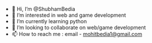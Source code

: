 - 👋 Hi, I’m @ShubhamBedia
- 👀 I’m interested in web and game development
- 🌱 I’m currently learning python
- 💞️ I’m looking to collaborate on web/game development
- 📫 How to reach me : email - mohitbedia1@gmail.com

<!---
ShubhamBedia/ShubhamBedia is a ✨ special ✨ repository because its `README.md` (this file) appears on your GitHub profile.
You can click the Preview link to take a look at your changes.
--->
